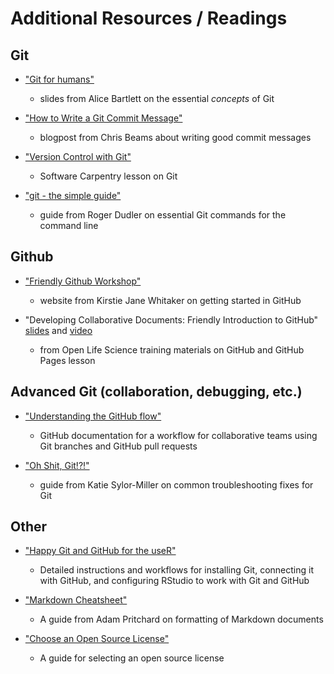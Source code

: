 # Additional Resources / Readings

## Git

* ["Git for humans"](https://speakerdeck.com/alicebartlett/git-for-humans)
  - slides from Alice Bartlett on the essential *concepts* of Git

* ["How to Write a Git Commit Message"](https://chris.beams.io/posts/git-commit/)
  - blogpost from Chris Beams about writing good commit messages

* ["Version Control with Git"](https://swcarpentry.github.io/git-novice/)
  - Software Carpentry lesson on Git

* ["git - the simple guide"](https://rogerdudler.github.io/git-guide/)
  - guide from Roger Dudler on essential Git commands for the command line

## Github

* ["Friendly Github Workshop"](https://kirstiejane.github.io/friendly-github-intro/)
  - website from Kirstie Jane Whitaker on getting started in GitHub
  
* "Developing Collaborative Documents: Friendly Introduction to GitHub" [slides](https://docs.google.com/presentation/d/1_bmRZcLwQrUkVTAMvq7W_x4ML_aphSwVEnkLrDy-Fd4/edit?usp=sharing) and [video](https://youtu.be/QRUvQgKbVZQ)
  - from Open Life Science training materials on GitHub and GitHub Pages lesson

## Advanced Git (collaboration, debugging, etc.)

* ["Understanding the GitHub flow"](https://guides.github.com/introduction/flow/)
  - GitHub documentation for a workflow for collaborative teams using Git branches and GitHub pull requests

* ["Oh Shit, Git!?!"](https://ohshitgit.com/)
  - guide from Katie Sylor-Miller on common troubleshooting fixes for Git

## Other

* ["Happy Git and GitHub for the useR"](https://happygitwithr.com/)
  - Detailed instructions and workflows for installing Git, connecting it with GitHub, and configuring RStudio to work with Git and GitHub

* ["Markdown Cheatsheet"](https://github.com/adam-p/markdown-here/wiki/Markdown-Cheatsheet)
  - A guide from Adam Pritchard on formatting of Markdown documents

* ["Choose an Open Source License"](https://choosealicense.com/)
  - A guide for selecting an open source license
